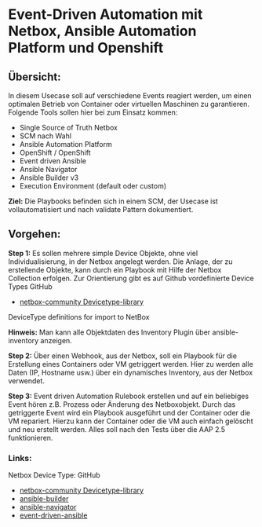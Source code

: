 # Event-Driven Automation mit Netbox, Ansible Automation Platform und Openshift
## Übersicht:

In diesem Usecase soll auf verschiedene Events reagiert werden, um einen optimalen Betrieb von Container oder virtuellen Maschinen zu garantieren. Folgende Tools sollen hier bei zum Einsatz kommen:

- Single Source of Truth Netbox
- SCM nach Wahl
- Ansible Automation Platform
- OpenShift / OpenShift
- Event driven Ansible
- Ansible Navigator
- Ansible Builder v3
- Execution Environment (default oder custom)

**Ziel:**
Die Playbooks befinden sich in einem SCM, der Usecase ist vollautomatisiert und nach validate Pattern dokumentiert.

## Vorgehen:
**Step 1:**
Es sollen mehrere simple Device Objekte, ohne viel Individualisierung, in der Netbox angelegt werden. Die Anlage, der zu erstellende Objekte, kann durch ein Playbook mit Hilfe der Netbox Collection erfolgen. Zur Orientierung gibt es auf Github vordefinierte Device Types GitHub

- [netbox-community Devicetype-library](https://github.com/netbox-community/devicetype-library/tree/master)

DeviceType definitions for import to NetBox

__Hinweis:__
Man kann alle Objektdaten des Inventory Plugin über ansible-inventory anzeigen.

**Step 2:**
Über einen Webhook, aus der Netbox, soll ein Playbook für die Erstellung eines Containers oder VM getriggert werden. Hier zu werden alle Daten (IP, Hostname usw.) über ein dynamisches Inventory, aus der Netbox verwendet.

**Step 3:**
Event driven Automation Rulebook erstellen und auf ein beliebiges Event hören z.B. Prozess oder Änderung des Netboxobjekt. Durch das getriggerte Event wird ein Playbook ausgeführt und der Container oder die VM repariert. Hierzu kann der Container oder die VM auch einfach gelöscht und neu erstellt werden. Alles soll nach den Tests über die AAP 2.5 funktionieren.

### Links:
Netbox Device Type: GitHub
- [netbox-community Devicetype-library](https://github.com/netbox-community/devicetype-library/tree/master)
- [ansible-builder](https://github.com/ansible/ansible-builder)
- [ansible-navigator](https://github.com/ansible/ansible-navigator)
- [event-driven-ansible](https://github.com/ansible/event-driven-ansible)
